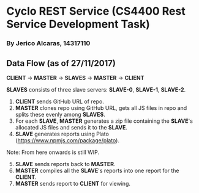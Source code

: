 # Cyclo REST Service (CS4400 Rest Service Development Task)
### By Jerico Alcaras, 14317110
## Data Flow (as of 27/11/2017)

**CLIENT** → **MASTER** → **SLAVES** → **MASTER** → **CLIENT**

**SLAVES** consists of three slave servers: **SLAVE-0**, **SLAVE-1**, **SLAVE-2**.

1. **CLIENT** sends GitHub URL of repo.
2. **MASTER** clones repo using GitHub URL, gets all JS files in repo and splits these evenly among **SLAVES**.
3. For each **SLAVE**, **MASTER** generates a zip file containing the **SLAVE**'s allocated JS files and sends it to the **SLAVE**.
4. **SLAVE** generates reports using Plato (https://www.npmjs.com/package/plato).

Note: From here onwards is still WIP.

5. **SLAVE** sends reports back to **MASTER**.
6. **MASTER** compiles all the **SLAVE**'s reports into one report for the **CLIENT**.
7. **MASTER** sends report to **CLIENT** for viewing.